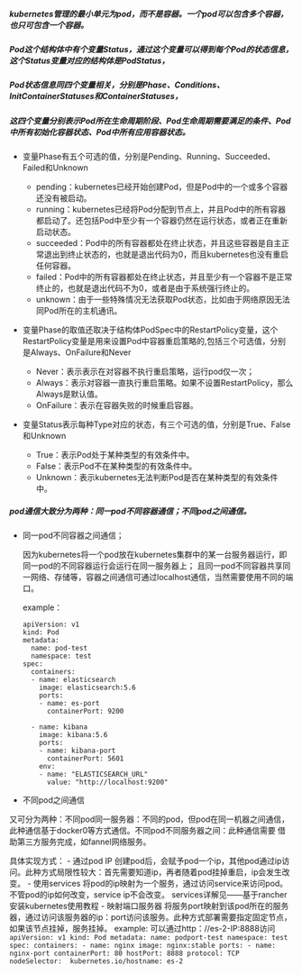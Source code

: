 ##### kubernetes管理的最小单元为pod，而不是容器。一个pod可以包含多个容器，也只可包含一个容器。

##### Pod这个结构体中有个变量Status，通过这个变量可以得到每个Pod的状态信息，这个Status变量对应的结构体是PodStatus，
##### Pod状态信息同四个变量相关，分别是Phase、Conditions、InitContainerStatuses和ContainerStatuses，
##### 这四个变量分别表示Pod所在生命周期阶段、Pod生命周期需要满足的条件、Pod中所有初始化容器状态、Pod中所有应用容器状态。

-   变量Phase有五个可选的值，分别是Pending、Running、Succeeded、Failed和Unknown
    -   pending：kubernetes已经开始创建Pod，但是Pod中的一个或多个容器还没有被启动。
    -   running：kubernetes已经将Pod分配到节点上，并且Pod中的所有容器都启动了。还包括Pod中至少有一个容器仍然在运行状态，或者正在重新启动状态。
    -   succeeded：Pod中的所有容器都处在终止状态，并且这些容器是自主正常退出到终止状态的，也就是退出代码为0，而且kubernetes也没有重启任何容器。
    -   failed：Pod中的所有容器都处在终止状态，并且至少有一个容器不是正常终止的，也就是退出代码不为0，或者是由于系统强行终止的。
    -   unknown：由于一些特殊情况无法获取Pod状态，比如由于网络原因无法同Pod所在的主机通讯。

-   变量Phase的取值还取决于结构体PodSpec中的RestartPolicy变量，这个RestartPolicy变量是用来设置Pod中容器重启策略的,包括三个可选值，分别是Always、OnFailure和Never
    -   Never：表示表示在对容器不执行重启策略，运行pod仅一次；
    -   Always：表示对容器一直执行重启策略。如果不设置RestartPolicy，那么Always是默认值。
    -   OnFailure：表示在容器失败的时候重启容器。
-   变量Status表示每种Type对应的状态，有三个可选的值，分别是True、False和Unknown
    -   True：表示Pod处于某种类型的有效条件中。
    -   False：表示Pod不在某种类型的有效条件中。
    -   Unknown：表示kubernetes无法判断Pod是否在某种类型的有效条件中。
    
##### pod通信大致分为两种：同一pod不同容器通信；不同pod之间通信。
-   同一pod不同容器之间通信；

    因为kubernetes将一个pod放在kubernetes集群中的某一台服务器运行，即同一pod的不同容器运行会运行在同一服务器上；
    且同一pod不同容器共享同一网络、存储等，容器之间通信可通过localhost通信，当然需要使用不同的端口。
    
    example：
    ```
    apiVersion: v1
    kind: Pod
    metadata:
      name: pod-test
      namespace: test
    spec:
      containers:
      - name: elasticsearch
        image: elasticsearch:5.6
        ports:
        - name: es-port
          containerPort: 9200
       
      - name: kibana
        image: kibana:5.6
        ports:
        - name: kibana-port
          containerPort: 5601
        env:
        - name: "ELASTICSEARCH_URL"
          value: "http://localhost:9200"
    ```
    
-   不同pod之间通信

又可分为两种：不同pod同一服务器：不同的pod，但pod在同一机器之间通信，此种通信基于docker0等方式通信。不同pod不同服务器之间：此种通信需要
借助第三方服务完成，如fannel网络服务。

具体实现方式：
    -   通过pod IP
        创建pod后，会赋予pod一个ip，其他pod通过ip访问。此种方式局限性较大：首先需要知道ip，再者随着pod挂掉重启，ip会发生改变。
    -   使用services
        将pod的ip映射为一个服务，通过访问service来访问pod。不管pod的ip如何改变，service ip不会改变。
        services详解见——基于rancher安装kubernetes使用教程
    -   映射端口服务器
        将服务port映射到该pod所在的服务器，通过访问该服务器的ip：port访问该服务。此种方式部署需要指定固定节点，如果该节点挂掉，服务挂掉。
        example: 可以通过http：//es-2-IP:8888访问
        ```
        apiVersion: v1
        kind: Pod
        metadata:
          name: podport-test
          namespace: test
        spec:
          containers:
          - name: nginx
            image: nginx:stable
            ports:
            - name: nginx-port
              containerPort: 80
              hostPort: 8888
              protocol: TCP
          nodeSelector: 
            kubernetes.io/hostname: es-2
        ```
    
        
    
    
      